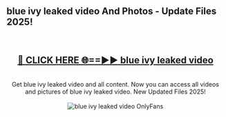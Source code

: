 <h2>blue ivy leaked video And Photos - Update Files 2025!</h2>
<br>
<div align="center">
<h2><a href="https://linkcuts.com/hfmhzwbr" rel="nofollow">🔴 CLICK HERE 🌐==►► blue ivy leaked video</a></h2>
<br>
Get blue ivy leaked video and all content. Now you can access all videos and pictures of blue ivy leaked video. New Updated Files 2025!
<br>
<br>
<a href="https://linkcuts.com/hfmhzwbr" rel="nofollow" data-target="animated-image.originalLink"><img src="https://i.ibb.co.com/WyWwxjT/player-gif2.gif" alt="blue ivy leaked video OnlyFans" style="max-width: 100%; display: inline-block;" data-target="animated-image.originalImage"></a>
</div>
<br>